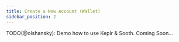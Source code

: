 ```yaml
---
title: Create a New Account (Wallet)
sidebar_position: 2
---
```


TODO(@olshansky): Demo how to use Keplr & Sooth. Coming Soon...
